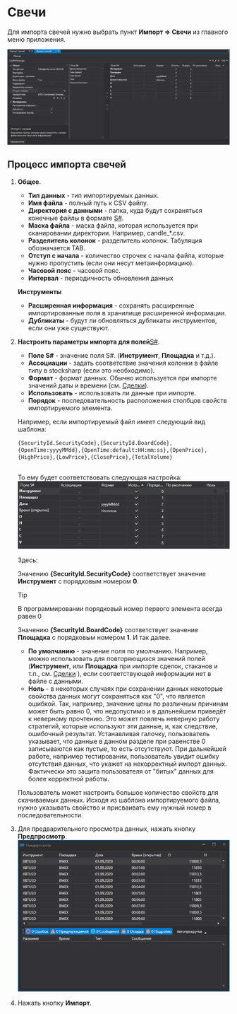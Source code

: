 # Свечи

Для импорта свечей нужно выбрать пункт **Импорт \=\> Свечи** из главного меню приложения.

![hydra import candles](../../../images/hydra_import_candles.png)

## Процесс импорта свечей

1. **Общее**.
   - **Тип данных** \- тип импортируемых данных.
   - **Имя файла** \- полный путь к CSV файлу.
   - **Директория с данными** \- папка, куда будут сохраняться конечные файлы в формате [S\#](../../api.md).
   - **Маска файла** \- маска файла, которая используется при сканировании директории. Например, candle\_\*.csv.
   - **Разделитель колонок** \- разделитель колонок. Табуляция обозначается TAB.
   - **Отступ с начала** \- количество строчек с начала файла, которые нужно пропустить (если они несут метаинформацию).
   - **Часовой пояс** \- часовой пояс.
   - **Интервал** \- периодичность обновления данных

   **Инструменты**
   - **Расширенная информация** \- сохранять расширенные импортированные поля в хранилище расширенной информации.
   - **Дубликаты** \- будут ли обновляться дубликаты инструментов, если они уже существуют.
2. **Настроить параметры импорта для полей**[S\#](../../api.md).
   - **Поле S\#** \- значение поля S\#. (**Инструмент**, **Площадка** и т.д.).
   - **Ассоциации** \- задать соответствие значения колонки в файле типу в stocksharp (если это необходимо).
   - **Формат** \- формат данных. Обычно используется при импорте значений даты и времени (см. [Сделки](ticks.md)).
   - **Использовать** \- использовать ли данные при импорте.
   - **Порядок** \- последовательность расположения столбцов свойств импортируемого элемента.

    Например, если импортируемый файл имеет следующий вид шаблона:

     ```none
     {SecurityId.SecurityCode},{SecurityId.BoardCode},{OpenTime:yyyyMMdd},{OpenTime:default:HH:mm:ss},{OpenPrice},{HighPrice},{LowPrice},{ClosePrice},{TotalVolume}
     	  				
     ```

    То ему будет соответствовать следующая настройка:![hydra import prop candles](../../../images/hydra_import_prop_candles.png)

     Здесь:

     Значению **{SecurityId.SecurityCode}** соответствует значение **Инструмент** с порядковым номером **0**. 

     > [!TIP]
     > В программировании порядковый номер первого элемента всегда равен 0

     Значению **{SecurityId.BoardCode}** соответствует значение **Площадка** с порядковым номером **1**. И так далее. 
   - **По умолчанию** \- значение поля по умолчанию. Например, можно использовать для повторяющихся значений полей (**Инструмент**, или **Площадка** при импорте сделок, стаканов и т.п., см. [Сделки](ticks.md) ), если соответствующей информации нет в файле с данными.
   - **Ноль** \- в некоторых случаях при сохранении данных некоторые свойства данных могут сохраняться как "0", что является ошибкой. Так, например, значение цены по различным причинам может быть равно 0, что недопустимо и в дальнейшем приведёт к неверному прочтению. Это может повлечь неверную работу стратегий, которые используют эти данные, и, как следствие, ошибочный результат. Устанавливая галочку, пользователь указывает, что данные в данном разделе при равенстве 0 записываются как пустые, то есть отсутствуют. При дальнейшей работе, например тестировании, пользователь увидит ошибку отсутствия данных, что укажет на некорректный импорт данных. Фактически это защита пользователя от "битых" данных для более корректной работы.

   Пользователь может настроить большое количество свойств для скачиваемых данных. Исходя из шаблона импортируемого файла, нужно указывать свойство и присваивать ему нужный номер в последовательности. 
3. Для предварительного просмотра данных, нажать кнопку **Предпросмотр**.![hydra import preview candles](../../../images/hydra_import_preview_candles.png)
4. Нажать кнопку **Импорт**.
